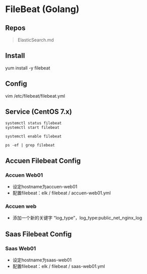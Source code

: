 
# FileBeat (Golang)

## Repos

> ElasticSearch.md

## Install

yum install -y filebeat

## Config

vim /etc/filebeat/filebeat.yml

## Service (CentOS 7.x)

 	systemctl status filebeat
	systemctl start filebeat
	
	systemctl enable filebeat
	
	ps -ef | grep filebeat
	

## Accuen Filebeat Config

### Accuen Web01

 - 设定hostname为accuen-web01
 - 配置filebeat：elk / filebeat / accuen-web01.yml

### Accuen web

 - 添加一个新的关键字 “log_type”，log_type:public_net_nginx_log
 
 
## Saas Filebeat Config

### Saas Web01

 - 设定hostname为saas-web01
 - 配置filebeat：elk / filebeat / saas-web01.yml


     